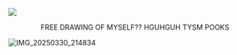   ![](https://komarev.com/ghpvc/?username=RadioheadLover&color=lightgrey)

<p align="center">
FREE DRAWING OF MYSELF?? HGUHGUH TYSM POOKS

![IMG_20250330_214834](https://github.com/user-attachments/assets/748ac040-df66-44ca-ab61-2e8aacdb7e69)
